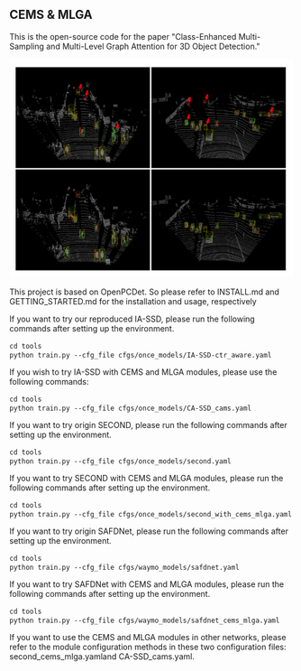 ## CEMS & MLGA

This is the open-source code for the paper "Class-Enhanced Multi-Sampling and Multi-Level Graph Attention for 3D Object Detection."

![img.png](img.png)

This project is based on OpenPCDet. So please refer to INSTALL.md and GETTING_STARTED.md for the installation and usage, respectively



If you want to try our reproduced IA-SSD, please run the following commands after setting up the environment.
```
cd tools
python train.py --cfg_file cfgs/once_models/IA-SSD-ctr_aware.yaml 
```
If you wish to try IA-SSD with CEMS and MLGA modules, please use the following commands:
```
cd tools
python train.py --cfg_file cfgs/once_models/CA-SSD_cams.yaml 
```

[//]: # (The voxel-based code is currently being integrated into the unified project, as it was adapted from the SAFDNet open-source implementation. Please stay tuned for updates.)

If you want to try origin SECOND, please run the following commands after setting up the environment.
```
cd tools
python train.py --cfg_file cfgs/once_models/second.yaml 
```

If you want to try SECOND with CEMS and MLGA modules, please run the following commands after setting up the environment.
```
cd tools
python train.py --cfg_file cfgs/once_models/second_with_cems_mlga.yaml 
```


If you want to try origin SAFDNet, please run the following commands after setting up the environment.
```
cd tools
python train.py --cfg_file cfgs/waymo_models/safdnet.yaml
```

If you want to try SAFDNet with CEMS and MLGA modules, please run the following commands after setting up the environment.
```
cd tools
python train.py --cfg_file cfgs/waymo_models/safdnet_cems_mlga.yaml
```

If you want to use the CEMS and MLGA modules in other networks, please refer to the module configuration methods in these two configuration files: second_cems_mlga.yamland CA-SSD_cams.yaml.



